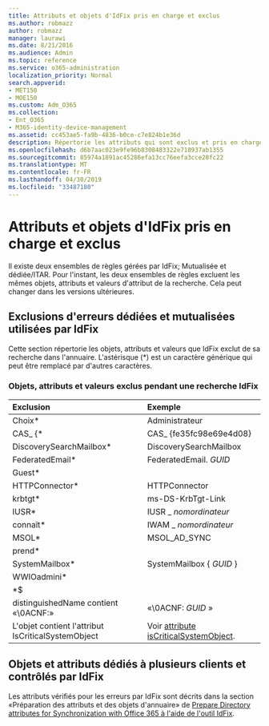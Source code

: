 ```yaml
---
title: Attributs et objets d'IdFix pris en charge et exclus
ms.author: robmazz
author: robmazz
manager: laurawi
ms.date: 8/21/2016
ms.audience: Admin
ms.topic: reference
ms.service: o365-administration
localization_priority: Normal
search.appverid:
- MET150
- MOE150
ms.custom: Adm_O365
ms.collection:
- Ent_O365
- M365-identity-device-management
ms.assetid: cc453ae5-fa9b-4836-b0ce-c7e824b1e36d
description: Répertorie les attributs qui sont exclus et pris en charge par l'outil IdFix.
ms.openlocfilehash: d6b7aac023e9fe96b8308483322e718937ab1355
ms.sourcegitcommit: 85974a1891ac45286efa13cc76eefa3cce28fc22
ms.translationtype: MT
ms.contentlocale: fr-FR
ms.lasthandoff: 04/30/2019
ms.locfileid: "33487180"
---
```

# <a name="idfix-excluded-and-supported-objects-and-attributes"></a>Attributs et objets d'IdFix pris en charge et exclus
Il existe deux ensembles de règles gérées par IdFix; Mutualisée et dédiée/ITAR. Pour l'instant, les deux ensembles de règles excluent les mêmes objets, attributs et valeurs d'attribut de la recherche. Cela peut changer dans les versions ultérieures.
  
## <a name="multi-tenant-and-dedicated-error-exclusions-used-by-idfix"></a>Exclusions d'erreurs dédiées et mutualisées utilisées par IdFix
Cette section répertorie les objets, attributs et valeurs que IdFix exclut de sa recherche dans l'annuaire. L'astérisque (\*) est un caractère générique qui peut être remplacé par d'autres caractères.
  
### <a name="objects-attributes-and-values-excluded-during-an-idfix-search"></a>Objets, attributs et valeurs exclus pendant une recherche IdFix

|**Exclusion**|**Exemple**|
|:-----|:-----|
|Choix\* |Administrateur |
|CAS_ {\*  |CAS_ {fe35fc98e69e4d08} |
|DiscoverySearchMailbox\*  |DiscoverySearchMailbox  |
|FederatedEmail\* |FederatedEmail. *GUID* |
|Guest\* ||
|HTTPConnector\*  |HTTPConnector |
|krbtgt\* |ms-DS-KrbTgt-Link |
|IUSR\* |IUSR _ *nomordinateur* |
|connaît\*  |IWAM _ *nomordinateur* |
|MSOL\* |MSOL_AD_SYNC |
|prend\* ||
|SystemMailbox\* |SystemMailbox { *GUID* }|
|WWIOadmini\*  ||
|\*$ ||
|distinguishedName contient «\0ACNF:»|«\0ACNF: *GUID* » |
|L'objet contient l'attribut IsCriticalSystemObject |Voir [attribute isCriticalSystemObject](https://go.microsoft.com/fwlink/p/?LinkId=401169). |
   
## <a name="multi-tenant-and-dedicated-objects-and-attributes-checked-by-idfix"></a>Objets et attributs dédiés à plusieurs clients et contrôlés par IdFix
Les attributs vérifiés pour les erreurs par IdFix sont décrits dans la section «Préparation des attributs et des objets d'annuaire» de [Prepare Directory attributes for Synchronization with Office 365 à l'aide de l'outil IdFix](prepare-directory-attributes-for-synch-with-idfix.md).
  

